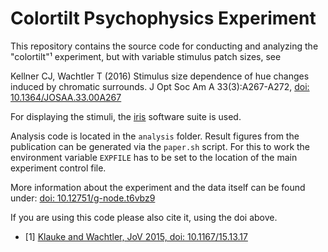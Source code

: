 Colortilt Psychophysics Experiment
==================================

This repository contains the source code for conducting and analyzing
 the "colortilt"¹ experiment, but with variable stimulus patch sizes, see

Kellner CJ, Wachtler T (2016) Stimulus size dependence of hue changes
induced by chromatic surrounds. J Opt Soc Am A 33(3):A267-A272,
[doi: 10.1364/JOSAA.33.00A267](http://dx.doi.org/10.1364/JOSAA.33.00A267)

For displaying the stimuli, the [iris](https://github.com/wachtlerlab/iris)
 software suite is used.

Analysis code is located in the `analysis` folder. Result figures
from the publication can be generated via the `paper.sh` script. For
this to work the environment variable `EXPFILE` has to be set to the
location of the main experiment control file.

More information about the experiment and the data itself
can be found under:
 [doi: 10.12751/g-node.t6vbz9](http://dx.doi.org/10.12751/g-node.t6vbz9)

If you are using this code please also cite it, using the doi above.

* [1] [Klauke and Wachtler, JoV 2015, doi: 10.1167/15.13.17](http://dx.doi.org/10.1167/15.13.17)

